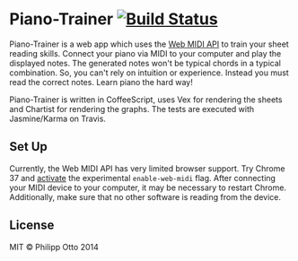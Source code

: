 Piano-Trainer [![Build Status](https://travis-ci.org/philippotto/Piano-Trainer.svg?branch=master)](https://travis-ci.org/philippotto/Piano-Trainer)
=============


Piano-Trainer is a web app which uses the [Web MIDI API](http://www.w3.org/TR/webmidi/) to train your sheet reading skills.
Connect your piano via MIDI to your computer and play the displayed notes.
The generated notes won't be typical chords in a typical combination.
So, you can't rely on intuition or experience.
Instead you must read the correct notes.
Learn piano the hard way!


Piano-Trainer is written in CoffeeScript, uses Vex for rendering the sheets and Chartist for rendering the graphs.
The tests are executed with Jasmine/Karma on Travis.


## Set Up

Currently, the Web MIDI API has very limited browser support. Try Chrome 37 and [activate](chrome://flags/#enable-web-midi) the experimental ```enable-web-midi``` flag.
After connecting your MIDI device to your computer, it may be necessary to restart Chrome.
Additionally, make sure that no other software is reading from the device.



## License

MIT © Philipp Otto 2014
